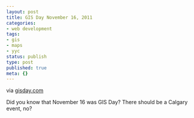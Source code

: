 ```yaml
---
layout: post
title: GIS Day November 16, 2011
categories:
- web development
tags:
- gis
- maps
- yyc
status: publish
type: post
published: true
meta: {}
---
```

via 
[gisday.com](http://www.gisday.com/)
    
Did you know that November 16 was GIS Day?  There should be a Calgary event, no?
